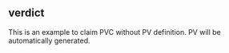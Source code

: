 ## verdict
This is an example to claim PVC without PV definition. PV will be automatically generated.